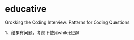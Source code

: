 # educative


Grokking the Coding Interview: Patterns for Coding Questions



1、结果有问题，考虑下使用while还是if